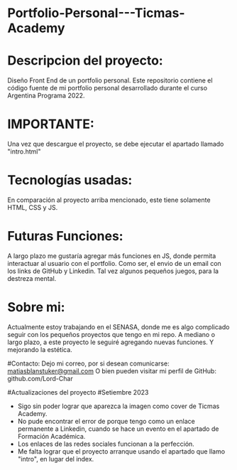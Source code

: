 # Portfolio-Personal---Ticmas-Academy
# Descripcion del proyecto:
Diseño Front End de un portfolio personal. Este repositorio contiene el código fuente de mi portfolio personal desarrollado durante el curso Argentina Programa 2022.

# IMPORTANTE:
Una vez que descargue el proyecto, se debe ejecutar el apartado llamado "intro.html"

# Tecnologías usadas:
En comparación al proyecto arriba mencionado, este tiene solamente HTML, CSS y JS. 

# Futuras Funciones:
A largo plazo me gustaría agregar más funciones en JS, donde permita interactuar al usuario con el portfolio. Como ser, el envio de un email con los links 
de GitHub y Linkedin. Tal vez algunos pequeños juegos, para la destreza mental. 

# Sobre mi: 
Actualmente estoy trabajando en el SENASA, donde me es algo complicado seguir con los pequeños proyectos que tengo en mi repo. 
A mediano o largo plazo, a este proyecto le seguiré agregando nuevas funciones. Y mejorando la estética.

#Contacto: 
Dejo mi correo, por si desean comunicarse: matiasblanstuker@gmail.com
O bien pueden visitar mi perfil de GitHub: github.com/Lord-Char

#Actualizaciones del proyecto
#Setiembre 2023
- Sigo sin poder lograr que aparezca la imagen como cover de Ticmas Academy. 
- No pude encontrar el error de porque tengo como un enlace permanente a Linkedin, cuando se hace un evento en el apartado de Formación Académica. 
- Los enlaces de las redes sociales funcionan a la perfección. 
- Me falta lograr que el proyecto arranque usando el apartado que llamo "intro", en lugar del index. 


